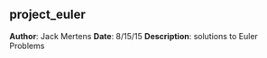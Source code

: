 ## project_euler
**Author**: Jack Mertens
**Date**: 8/15/15
**Description**: solutions to Euler Problems
